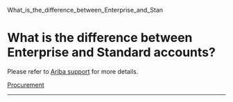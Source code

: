 What_is_the_difference_between_Enterprise_and_Stan



What is the difference between Enterprise and Standard accounts?
================================================================

Please refer to [Ariba support](https://support.ariba.com/Item/view/188648) for more details.

[Procurement](https://www.sutd.edu.sg/tag/procurement/)

---

